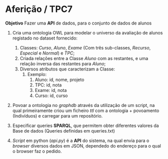 # Aferição / TPC7

**Objetivo** Fazer uma **API** de dados, para o conjunto de dados de alunos

1. Cria uma ontologia OWL para modelar o universo da avaliação de alunos registado no dataset fornecido:
   1. Classes: *Curso*, *Aluno*, *Exame* (Com três sub-classes, *Recurso*, *Especial* e *Normal*) e *TPC*;
   2. Criada relações entre a Classe *Aluno* com as restantes, e uma relação inversa das restantes para *Aluno*;
   3. Diversos atributos que caracterizam a Classe:
      1. Exemplo:
         1. Aluno: id, nome, projeto
         2. TPC: id, nota
         3. Exame: id, nota
         4. Curso: id, curso
2. Povoar a ontologia no *graphdb* através da utilização de um script, na qual primeiramente criou um ficheiro *ttl* com a ontologia + povoamento (Indivíduos) e carregar para um repositório.

3. Especificar queries **SPARQL**, que permitem obter diferentes valores da Base de dados (Queries definidas em queries.txt)

4. *Script* em python (*api.py*) é a **API** do sistema, na qual envia para o *browser* diversos dados em JSON, dependedo do endereço para o qual o browser faz o pedido.